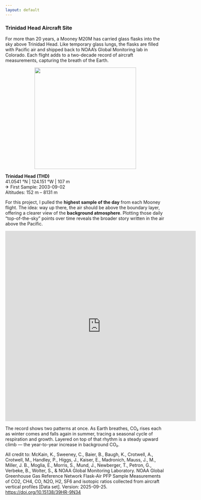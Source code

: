 ```yaml
---
layout: default
---
```

### Trinidad Head Aircraft Site 

For more than 20 years, a Mooney M20M has carried glass flasks into the sky above Trinidad Head. Like temporary glass lungs, the flasks are filled with Pacific air and shipped back to NOAA’s Global Monitoring lab in Colorado. Each flight adds to a two-decade record of aircraft measurements, capturing the breath of the Earth. 

<p align="center">
  <img src="https://hellafolk.github.io/img/clouds.jpeg" width="320">
</p>

**Trinidad Head (THD)**  
41.0541 °N | 124.151 °W | 107 m  
✈ First Sample: 2003-09-02  
Altitudes: 152 m – 8131 m  

For this project, I pulled the **highest sample of the day** from each Mooney flight. The idea: way up there, the air should be above the boundary layer, offering a clearer view of the **background atmosphere**. Plotting those daily “top-of-the-sky” points over time reveals the broader story written in the air above the Pacific. 

<iframe src="https://hellafolk.github.io/img/salida.html" width="600" height="600" style="border:0" loading="lazy"></iframe>

The record shows two patterns at once. As Earth breathes, CO₂ rises each as winter comes and falls again in summer, tracing a seasonal cycle of respiration and growth. Layered on top of that rhythm is a steady upward climb — the year-to-year increase in background CO₂.  


All credit to: McKain, K., Sweeney, C., Baier, B., Baugh, K., Crotwell, A., Crotwell, M., Handley, P., Higgs, J., Kaiser, E., Madronich, Mauss, J., M., Miller, J. B., Moglia, E., Morris, S., Mund, J., Newberger, T., Petron, G., Verbeke, B., Wolter, S., & NOAA Global Monitoring Laboratory. NOAA Global Greenhouse Gas Reference Network Flask-Air PFP Sample Measurements of CO2, CH4, CO, N2O, H2, SF6 and isotopic ratios collected from aircraft vertical profiles [Data set]. Version: 2025-09-25. https://doi.org/10.15138/39HR-9N34
